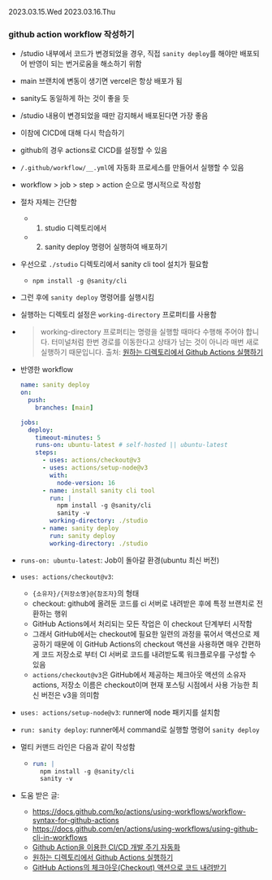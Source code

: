 2023.03.15.Wed
2023.03.16.Thu

### github action workflow 작성하기

- /studio 내부에서 코드가 변경되었을 경우, 직접 `sanity deploy`를 해야만 배포되어 반영이 되는 번거로움을 해소하기 위함
- main 브랜치에 변동이 생기면 vercel은 항상 배포가 됨
- sanity도 동일하게 하는 것이 좋을 듯
- /studio 내용이 변경되었을 때만 감지해서 배포된다면 가장 좋음
- 이참에 CICD에 대해 다시 학습하기

- github의 경우 actions로 CICD를 설정할 수 있음
- `/.github/workflow/__.yml`에 자동화 프로세스를 만들어서 실행할 수 있음

- workflow > job > step > action 순으로 명시적으로 작성함

- 절차 자체는 간단함
  - 1. studio 디렉토리에서
  - 2. sanity deploy 명령어 실행하여 배포하기
- 우선으로 `./studio` 디렉토리에서 sanity cli tool 설치가 필요함
  - `npm install -g @sanity/cli`
- 그런 후에 `sanity deploy` 명령어를 실행시킴
- 실행하는 디렉토리 설정은 `working-directory` 프로퍼티를 사용함
- > working-directory 프로퍼티는 명령을 실행할 때마다 수행해 주어야 합니다. 터미널처럼 한번 경로를 이동한다고 상태가 남는 것이 아니라 매번 새로 실행하기 때문입니다.
  > 출처: [원하는 디렉토리에서 Github Actions 실행하기](https://velog.io/@bluestragglr/%EC%9B%90%ED%95%98%EB%8A%94-%EB%94%94%EB%A0%89%ED%86%A0%EB%A6%AC%EC%97%90%EC%84%9C-Github-Actions-%EC%8B%A4%ED%96%89%ED%95%98%EA%B8%B0)

- 반영한 workflow

  ```yml
  name: sanity deploy
  on:
    push:
      branches: [main]

  jobs:
    deploy:
      timeout-minutes: 5
      runs-on: ubuntu-latest # self-hosted || ubuntu-latest
      steps:
        - uses: actions/checkout@v3
        - uses: actions/setup-node@v3
          with:
            node-version: 16
        - name: install sanity cli tool
          run: |
            npm install -g @sanity/cli
            sanity -v
          working-directory: ./studio
        - name: sanity deploy
          run: sanity deploy
          working-directory: ./studio
  ```

- `runs-on: ubuntu-latest`: Job이 돌아갈 환경(ubuntu 최신 버전)
- `uses: actions/checkout@v3`:
  - `{소유자}/{저장소명}@{참조자}`의 형태
  - checkout: github에 올려둔 코드를 ci 서버로 내려받은 후에 특정 브랜치로 전환하는 행위
  - GitHub Actions에서 처리되는 모든 작업은 이 checkout 단계부터 시작함
  - 그래서 GitHub에서는 checkout에 필요한 일련의 과정을 묶어서 액션으로 제공하기 때문에 이 GitHub Actions의 checkout 액션을 사용하면 매우 간편하게 코드 저장소로 부터 CI 서버로 코드를 내려받도록 워크플로우를 구성할 수 있음
  - `actions/checkout@v3`은 GitHub에서 제공하는 체크아웃 액션의 소유자 actions, 저장소 이름은 checkout이며 현재 포스팅 시점에서 사용 가능한 최신 버전은 v3을 의미함
- `uses: actions/setup-node@v3`: runner에 node 패키지를 설치함
- `run: sanity deploy`: runner에서 command로 실행할 명령어 `sanity deploy`
- 멀티 커맨드 라인은 다음과 같이 작성함

  - ```yml
    run: |
      npm install -g @sanity/cli
      sanity -v
    ```

- 도움 받은 글:
  - https://docs.github.com/ko/actions/using-workflows/workflow-syntax-for-github-actions
  - https://docs.github.com/en/actions/using-workflows/using-github-cli-in-workflows
  - [Github Action을 이용한 CI/CD 개발 주기 자동화](https://velog.io/@youngerjesus/Github-Action을-이용한-CICD-개발-주기-자동화)
  - [원하는 디렉토리에서 Github Actions 실행하기](https://velog.io/@bluestragglr/%EC%9B%90%ED%95%98%EB%8A%94-%EB%94%94%EB%A0%89%ED%86%A0%EB%A6%AC%EC%97%90%EC%84%9C-Github-Actions-%EC%8B%A4%ED%96%89%ED%95%98%EA%B8%B0)
  - [GitHub Actions의 체크아웃(Checkout) 액션으로 코드 내려받기](https://www.daleseo.com/github-actions-checkout/)
